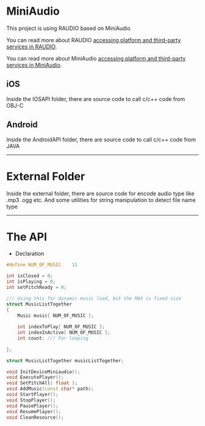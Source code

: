# MiniAudio 

This project is using RAUDIO based on MiniAudio


You can read more about RAUDIO
[accessing platform and third-party services in RAUDIO](https://github.com/raysan5/raudio).

You can read more about MiniAudio
[accessing platform and third-party services in MiniAudio](https://miniaud.io/).

## iOS
Inside the IOSAPI folder, there are source code to call c/c++ code from OBJ-C

## Android
Inside the AndroidAPI folder, there are source code to call c/c++ code from JAVA


---------------------------------------------------------------------
# External Folder

Inside the external folder, there are source code for encode audio type like .mp3 .ogg etc. And some utilities for string manipulation to detect file name type

---------------------------------------------------------------------

# The API
- Declaration 
```cpp
#define NUM_OF_MUSIC	11

int isClosed = 0;
int isPlaying = 0;
int setPitchReady = 0;

/// Using this for dynamic music load, but the MAX is fixed size
struct MusicListTogether
{
	Music music[ NUM_OF_MUSIC ];
	
	int indexToPlay[ NUM_OF_MUSIC ];
	int indexInActive[ NUM_OF_MUSIC ];
	int count; /// For looping
	
};

struct MusicListTogether musicListTogether;

void InitDeviceMiniaudio();
void ExecutePlayer();
void SetPitchAll( float );
void AddMusic(const char* path);
void StartPlayer();
void StopPlayer();
void PausePlayer();
void ResumePlayer();
void CleanResource();

```